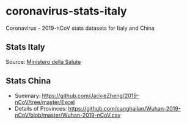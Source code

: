 # coronavirus-stats-italy
Coronavirus - 2019-nCoV stats datasets for Italy and China

## Stats Italy 
Source: [Ministero della Salute](http://www.salute.gov.it/nuovocoronavirus)

## Stats China
* Summary: https://github.com/JackieZheng/2019-nCoV/tree/master/Excel
* Details of Provinces: https://github.com/canghailan/Wuhan-2019-nCoV/blob/master/Wuhan-2019-nCoV.csv

